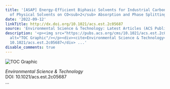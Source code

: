 ```yaml
---
title: '[ASAP] Energy-Efficient Biphasic Solvents for Industrial Carbon Capture: Role
  of Physical Solvents on CO<sub>2</sub> Absorption and Phase Splitting'
date: '2022-09-12'
linkTitle: http://dx.doi.org/10.1021/acs.est.2c05687
source: 'Environmental Science & Technology: Latest Articles (ACS Publications)'
description: '<p><img src="https://pubs.acs.org/cms/10.1021/acs.est.2c05687/asset/images/medium/es2c05687_0006.gif"
  alt="TOC Graphic"/></p><div><cite>Environmental Science & Technology</cite></div><div>DOI:
  10.1021/acs.est.2c05687</div> ...'
disable_comments: true
---
```

<p><img src="https://pubs.acs.org/cms/10.1021/acs.est.2c05687/asset/images/medium/es2c05687_0006.gif" alt="TOC Graphic"/></p><div><cite>Environmental Science & Technology</cite></div><div>DOI: 10.1021/acs.est.2c05687</div> ...